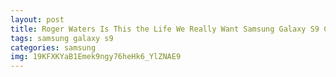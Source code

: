 ```yaml
---
layout: post
title: Roger Waters Is This the Life We Really Want Samsung Galaxy S9 Case
tags: samsung galaxy s9
categories: samsung
img: 19KFXKYaB1Emek9ngy76heHk6_YlZNAE9
---
```

